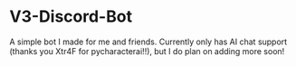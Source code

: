 # V3-Discord-Bot
A simple bot I made for me and friends. Currently only has AI chat support (thanks you Xtr4F for pycharacterai!!), but I do plan on adding more soon!
